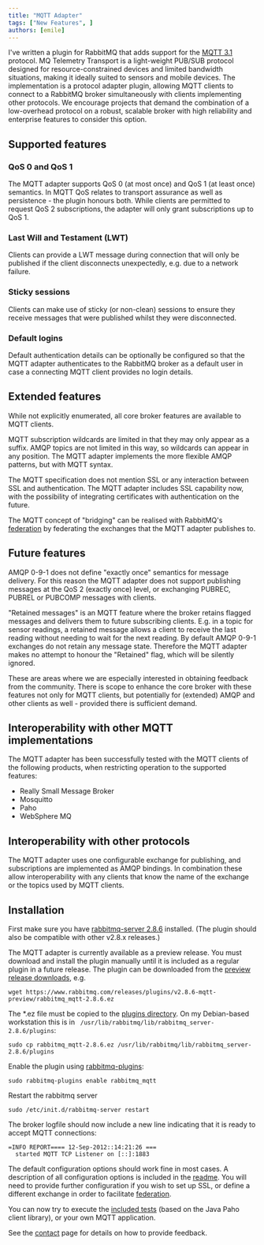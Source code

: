 ```yaml
---
title: "MQTT Adapter"
tags: ["New Features", ]
authors: [emile]
---
```


I've written a plugin for RabbitMQ that adds support for the [MQTT 3.1](https://www.ibm.com/developerworks/webservices/library/ws-mqtt/) protocol. MQ Telemetry Transport is a light-weight PUB/SUB protocol designed for resource-constrained devices and limited bandwidth situations, making it ideally suited to sensors and mobile devices. The implementation is a protocol adapter plugin, allowing MQTT clients to connect to a RabbitMQ broker simultaneously with clients implementing other protocols. We encourage projects that demand the combination of a low-overhead protocol on a robust, scalable broker with high reliability and enterprise features to consider this option.

<!-- truncate -->

## Supported features

### QoS 0 and QoS 1

The MQTT adapter supports QoS 0 (at most once) and QoS 1 (at least once) semantics. In MQTT QoS relates to transport assurance as well as persistence - the plugin honours both. While clients are permitted to request QoS 2 subscriptions, the adapter will only grant subscriptions up to QoS 1.

### Last Will and Testament (LWT)

Clients can provide a LWT message during connection that will only be published if the client disconnects unexpectedly, e.g. due to a network failure.

### Sticky sessions

Clients can make use of sticky (or non-clean) sessions to ensure they receive messages that were published whilst they were disconnected.

### Default logins

Default authentication details can be optionally be configured so that the MQTT adapter authenticates to the RabbitMQ broker as a default user in case a connecting MQTT client provides no login details.

## Extended features

While not explicitly enumerated, all core broker features are available to MQTT clients.

MQTT subscription wildcards are limited in that they may only appear as a suffix. AMQP topics are not limited in this way, so wildcards can appear in any position. The MQTT adapter implements the more flexible AMQP patterns, but with MQTT syntax.

The MQTT specification does not mention SSL or any interaction between SSL and authentication. The MQTT adapter includes SSL capability now, with the possibility of integrating certificates with authentication on the future.

The MQTT concept of "bridging" can be realised with RabbitMQ's [federation](/docs/federation) by federating the exchanges that the MQTT adapter publishes to.

## Future features

AMQP 0-9-1 does not define "exactly once" semantics for message delivery. For this reason the MQTT adapter does not support publishing messages at the QoS 2 (exactly once) level, or exchanging PUBREC, PUBREL or PUBCOMP messages with clients.

"Retained messages" is an MQTT feature where the broker retains flagged messages and delivers them to future subscribing clients. E.g. in a topic for sensor readings, a retained message allows a client to receive the last reading without needing to wait for the next reading. By default AMQP 0-9-1 exchanges do not retain any message state. Therefore the MQTT adapter makes no attempt to honour the "Retained" flag, which will be silently ignored.

These are areas where we are especially interested in obtaining feedback from the community. There is scope to enhance the core broker with these features not only for MQTT clients, but potentially for (extended) AMQP and other clients as well - provided there is sufficient demand.

## Interoperability with other MQTT implementations

The MQTT adapter has been successfully tested with the MQTT clients of the following products, when restricting operation to the supported features:

* Really Small Message Broker
* Mosquitto
* Paho
* WebSphere MQ

## Interoperability with other protocols

The MQTT adapter uses one configurable exchange for publishing, and subscriptions are implemented as AMQP bindings. In combination these allow interoperability with any clients that know the name of the exchange or the topics used by MQTT clients.

## Installation

First make sure you have [rabbitmq-server 2.8.6](/docs/download) installed. (The plugin should also be compatible with other v2.8.x releases.)

The MQTT adapter is currently available as a preview release. You must download and install the plugin manually until it is included as a regular plugin in a future release. The plugin can be downloaded from the [preview release downloads](https://www.rabbitmq.com/releases/plugins/v2.8.6-mqtt-preview/rabbitmq_mqtt-2.8.6.ez), e.g.

```shell
wget https://www.rabbitmq.com/releases/plugins/v2.8.6-mqtt-preview/rabbitmq_mqtt-2.8.6.ez
```

The *.ez file must be copied to the [plugins directory](/docs/plugins#plugin-directories). On my Debian-based workstation this is in ` /usr/lib/rabbitmq/lib/rabbitmq_server-2.8.6/plugins`:

```shell
sudo cp rabbitmq_mqtt-2.8.6.ez /usr/lib/rabbitmq/lib/rabbitmq_server-2.8.6/plugins
```

Enable the plugin using [rabbitmq-plugins](/docs/plugins):

```shell
sudo rabbitmq-plugins enable rabbitmq_mqtt
```

Restart the rabbitmq server

```shell
sudo /etc/init.d/rabbitmq-server restart 
```

The broker logfile should now include a new line indicating that it is ready to accept MQTT connections:

```
=INFO REPORT==== 12-Sep-2012::14:21:26 ===
  started MQTT TCP Listener on [::]:1883
```

The default configuration options should work fine in most cases. A description of all configuration options is included in the [readme](http://hg.rabbitmq.com/rabbitmq-mqtt/file/default/README.md). You will need to provide further configuration if you wish to set up SSL, or define a different exchange in order to facilitate [federation](/docs/federation).

You can now try to execute the [included tests](http://hg.rabbitmq.com/rabbitmq-mqtt/file/default/test/src/com/rabbitmq/mqtt/test/MqttTest.java) (based on the Java Paho client library), or your own MQTT application.

See the [contact](/docs/contact) page for details on how to provide feedback.
